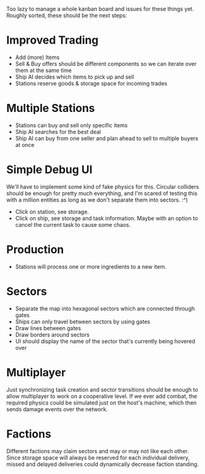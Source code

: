 Too lazy to manage a whole kanban board and issues for these things yet. Roughly sorted, these should be the next steps:

# Improved Trading

- Add (more) Items
- Sell & Buy offers should be different components so we can iterate over them at the same time
- Ship AI decides which items to pick up and sell
- Stations reserve goods & storage space for incoming trades

# Multiple Stations

- Stations can buy and sell only specific items
- Ship AI searches for the best deal
- Ship AI can buy from one seller and plan ahead to sell to multiple buyers at once

# Simple Debug UI

We'll have to implement some kind of fake physics for this. Circular colliders should be enough for pretty much
everything, and I'm scared of testing this with a million entities as long as we don't separate them into sectors. :^)

- Click on station, see storage.
- Click on ship, see storage and task information. Maybe with an option to cancel the current task to cause some chaos.

# Production

- Stations will process one or more ingredients to a new item.

# Sectors

- Separate the map into hexagonal sectors which are connected through gates
- Ships can only travel between sectors by using gates
- Draw lines between gates
- Draw borders around sectors
- UI should display the name of the sector that's currently being hovered over

# Multiplayer

Just synchronizing task creation and sector transitions should be enough to allow multiplayer to work on a cooperative
level. If we ever add combat, the required physics could be simulated just on the host's machine, which then sends
damage events over the network.

# Factions

Different factions may claim sectors and may or may not like each other.
Since storage space will always be reserved for each individual delivery, missed and delayed deliveries could
dynamically decrease faction standing.
